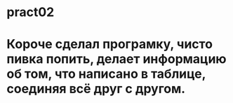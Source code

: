 # pract02

# Короче сделал програмку, чисто пивка попить, делает информацию об том, что написано в таблице, соединяя всё друг с другом.

